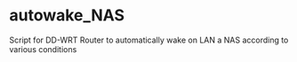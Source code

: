 autowake_NAS
============

Script for DD-WRT Router to automatically wake on LAN a NAS according to various conditions